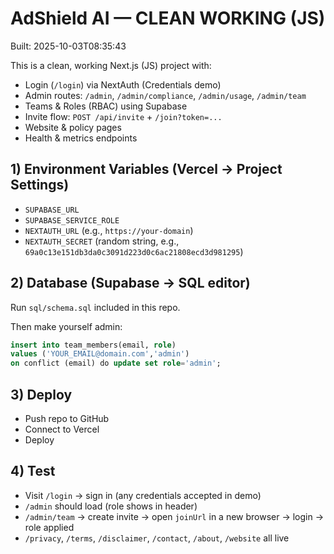 # AdShield AI — CLEAN WORKING (JS)

Built: 2025-10-03T08:35:43

This is a clean, working Next.js (JS) project with:
- Login (`/login`) via NextAuth (Credentials demo)
- Admin routes: `/admin`, `/admin/compliance`, `/admin/usage`, `/admin/team`
- Teams & Roles (RBAC) using Supabase
- Invite flow: `POST /api/invite` + `/join?token=...`
- Website & policy pages
- Health & metrics endpoints

## 1) Environment Variables (Vercel → Project Settings)
- `SUPABASE_URL`
- `SUPABASE_SERVICE_ROLE`
- `NEXTAUTH_URL` (e.g., `https://your-domain`)
- `NEXTAUTH_SECRET` (random string, e.g., `69a0c13e151db3da0c3091d223d0c6ac21808ecd3d981295`)

## 2) Database (Supabase → SQL editor)
Run `sql/schema.sql` included in this repo.

Then make yourself admin:
```sql
insert into team_members(email, role)
values ('YOUR_EMAIL@domain.com','admin')
on conflict (email) do update set role='admin';
```

## 3) Deploy
- Push repo to GitHub
- Connect to Vercel
- Deploy

## 4) Test
- Visit `/login` → sign in (any credentials accepted in demo)
- `/admin` should load (role shows in header)
- `/admin/team` → create invite → open `joinUrl` in a new browser → login → role applied
- `/privacy`, `/terms`, `/disclaimer`, `/contact`, `/about`, `/website` all live
